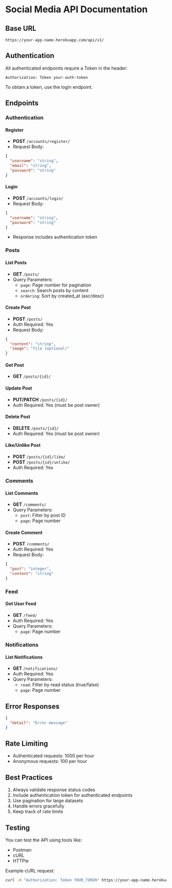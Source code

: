 # Social Media API Documentation

## Base URL

```
https://your-app-name.herokuapp.com/api/v1/
```

## Authentication

All authenticated endpoints require a Token in the header:

```
Authorization: Token your-auth-token
```

To obtain a token, use the login endpoint.

## Endpoints

### Authentication

#### Register

- **POST** `/accounts/register/`
- Request Body:

```json
{
  "username": "string",
  "email": "string",
  "password": "string"
}
```

#### Login

- **POST** `/accounts/login/`
- Request Body:

```json
{
  "username": "string",
  "password": "string"
}
```

- Response includes authentication token

### Posts

#### List Posts

- **GET** `/posts/`
- Query Parameters:
  - `page`: Page number for pagination
  - `search`: Search posts by content
  - `ordering`: Sort by created_at (asc/desc)

#### Create Post

- **POST** `/posts/`
- Auth Required: Yes
- Request Body:

```json
{
  "content": "string",
  "image": "file (optional)"
}
```

#### Get Post

- **GET** `/posts/{id}/`

#### Update Post

- **PUT/PATCH** `/posts/{id}/`
- Auth Required: Yes (must be post owner)

#### Delete Post

- **DELETE** `/posts/{id}/`
- Auth Required: Yes (must be post owner)

#### Like/Unlike Post

- **POST** `/posts/{id}/like/`
- **POST** `/posts/{id}/unlike/`
- Auth Required: Yes

### Comments

#### List Comments

- **GET** `/comments/`
- Query Parameters:
  - `post`: Filter by post ID
  - `page`: Page number

#### Create Comment

- **POST** `/comments/`
- Auth Required: Yes
- Request Body:

```json
{
  "post": "integer",
  "content": "string"
}
```

### Feed

#### Get User Feed

- **GET** `/feed/`
- Auth Required: Yes
- Query Parameters:
  - `page`: Page number

### Notifications

#### List Notifications

- **GET** `/notifications/`
- Auth Required: Yes
- Query Parameters:
  - `read`: Filter by read status (true/false)
  - `page`: Page number

## Error Responses

```json
{
  "detail": "Error message"
}
```

## Rate Limiting

- Authenticated requests: 1000 per hour
- Anonymous requests: 100 per hour

## Best Practices

1. Always validate response status codes
2. Include authentication token for authenticated endpoints
3. Use pagination for large datasets
4. Handle errors gracefully
5. Keep track of rate limits

## Testing

You can test the API using tools like:

- Postman
- cURL
- HTTPie

Example cURL request:

```bash
curl -H "Authorization: Token YOUR_TOKEN" https://your-app-name.herokuapp.com/api/v1/feed/
```
